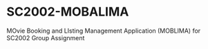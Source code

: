 # SC2002-MOBALIMA
MOvie Booking and LIsting Management Application (MOBLIMA) for SC2002 Group Assignment
